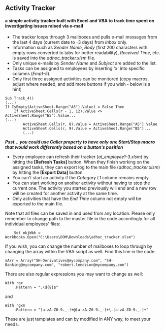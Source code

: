 ## Activity Tracker
#### a simple activity tracker built with Excel and VBA to track time spent on investigating issues raised via e-mail

- The tracker loops through 3 mailboxes and pulls e-mail messages from the last 4 days (current date to -3 days) from *Inbox* only. 
- Information such as *Sender Name*, *Body* (first 200 characters with empty rows converted to tabs for better readability), *Received Time*, etc. is saved into the *adhoc_tracker.xlsm* file.
- Only unique e-mails by *Sender Name* and *Subject* are added to the list.
- Tasks can be assigned to employees by inserting 'x' into specific columns (*Emp1-5*).
- Only first three assigned activities can be monitored (copy macros, adjust where needed, and add more buttons if you wish - below is a hint)
```
Sub Track_4()
(...)
If IsEmpty(ActiveSheet.Range("A5").Value) = False Then
    If ActiveSheet.Cells(r - 1, 12).Value <> ActiveSheet.Range("E5").Value...
(...)
        ActiveSheet.Cells(r, 8).Value = ActiveSheet.Range("A5").Value
        ActiveSheet.Cells(r, 9).Value = ActiveSheet.Range("B5")...
        (...)
```
***Psst... you could use Caller property to have only one Start/Stop macro that would work differently based on a button's position***
- Every employee can refresh their tracker (*at_employee1-3.xlsm*) by hitting the **[Refresh Tasks]** button. When they finish working on the assigned tasks, they can export log to the main file (*adhoc_tracker.xlsm*) by hitting the **[Export Data]** button.
- You can't start an activity if the *Category L1* column remains empty.
- You can start working on another activity without having to stop the current one. The activity you started previously will end and a new row will be created for another activity at the same time.
- Only activities that have the *End Time* column not empty will be exported to the main file.

Note that all files can be saved in and used from any location. Please only remember to change path to the master file in the code accordingly for all individual employees' files: 
```
    Set objWbk = Workbooks.Open("C:\Users\DOM\Downloads\adhoc_tracker.xlsm")
```

If you wish, you can change the number of mailboxes to loop through by changing the array within the VBA script as well. Find this line in the code: 
```
mArr = Array("SH-Derivatives@mycompany.com", "SH-Banking@mycompany.com", "robert.lendzion@mycompany.com")
```
There are also regular expressions you may want to change as well:
```
With rgx
    .Pattern = ".\d{8}$"
```
and
```
With rgxm
    .Pattern = "[a-zA-Z0-9._-]+@[a-zA-Z0-9._-]+\.[a-zA-Z0-9._-]+"
```

These are just templates and can by modified in ANY way, to meet your needs.
